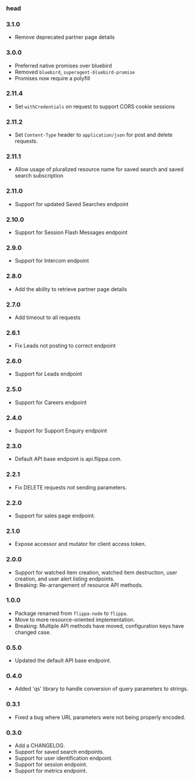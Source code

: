 ### head

### 3.1.0

* Remove deprecated partner page details

### 3.0.0

* Preferred native promises over bluebird
* Removed `bluebird`, `superagent-bluebird-promise`
* Promises now require a polyfill

### 2.11.4

* Set `withCredentials` on request to support CORS cookie sessions

### 2.11.2

* Set `Content-Type` header to `application/json` for post and delete requests.

### 2.11.1

* Allow usage of pluralized resource name for saved search and saved search
  subscription

### 2.11.0

* Support for updated Saved Searches endpoint

### 2.10.0

* Support for Session Flash Messages endpoint

### 2.9.0

* Support for Intercom endpoint

### 2.8.0

* Add the ability to retrieve partner page details

### 2.7.0

* Add timeout to all requests

### 2.6.1

* Fix Leads not posting to correct endpoint

### 2.6.0

* Support for Leads endpoint

### 2.5.0

* Support for Careers endpoint

### 2.4.0

* Support for Support Enquiry endpoint

### 2.3.0

* Default API base endpoint is api.flippa.com.

### 2.2.1

* Fix DELETE requests not sending parameters.

### 2.2.0

* Support for sales page endpoint.

### 2.1.0

* Expose accessor and mutator for client access token.

### 2.0.0

* Support for watched item creation, watched item destruction, user creation,
  and user alert listing endpoints.
* Breaking: Re-arrangement of resource API methods.

### 1.0.0

* Package renamed from `flippa-node` to `flippa`.
* Move to more resource-oriented implementation.
* Breaking: Multiple API methods have moved, configuration keys have changed case.

### 0.5.0

* Updated the default API base endpoint.

### 0.4.0

* Added 'qs' library to handle conversion of query parameters to strings.

### 0.3.1

* Fixed a bug where URL parameters were not being properly encoded.

### 0.3.0

* Add a CHANGELOG.
* Support for saved search endpoints.
* Support for user identification endpoint.
* Support for session endpoint.
* Support for metrics endpoint.
